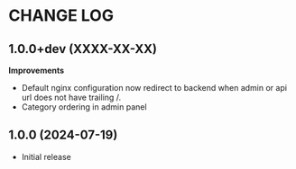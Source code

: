 CHANGE LOG
==========

1.0.0+dev    (XXXX-XX-XX)
-------------------------

**Improvements**

- Default nginx configuration now redirect to backend when admin or api url does not have trailing /.
- Category ordering in admin panel


1.0.0        (2024-07-19)
-------------------------

- Initial release